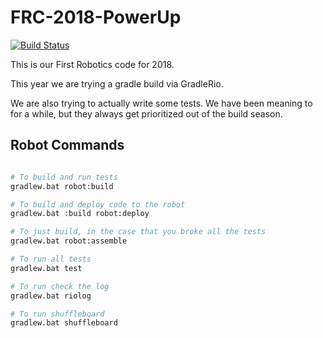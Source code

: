 # FRC-2018-PowerUp
[![Build Status](https://travis-ci.org/Team1091/FRC-2018-PowerUp.svg?branch=master)](https://travis-ci.org/Team1091/FRC-2018-PowerUp)

This is our First Robotics code for 2018.

This year we are trying a gradle build via GradleRio.

We are also trying to actually write some tests.  We have been meaning to for a while, but they always get prioritized out of the build season.




## Robot Commands
```bash

# To build and run tests
gradlew.bat robot:build

# To build and deploy code to the robot
gradlew.bat :build robot:deploy

# To just build, in the case that you broke all the tests
gradlew.bat robot:assemble

# To run all tests
gradlew.bat test

# To run check the log
gradlew.bat riolog

# To run shuffleboard
gradlew.bat shuffleboard

```